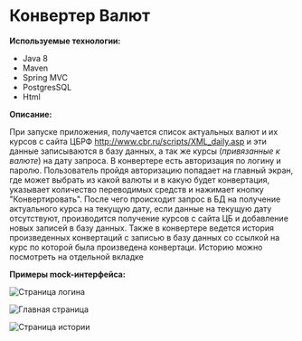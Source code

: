 # Конвертер Валют 

**Используемые технологии:**

- Java 8
- Maven
- Spring MVC
- PostgresSQL
- Html


**Описание:**

При запуске приложения, получается список актуальных валют и их курсов с сайта ЦБРФ http://www.cbr.ru/scripts/XML_daily.asp и эти данные записываются в базу данных, а так же курсы (*привязанные к валюте*) на дату запроса.
В конвертере есть авторизация по логину и паролю. Пользователь пройдя авторизацию попадает на главный экран, где может выбрать из какой валюты и в какую будет конвертация, указывает количество переводимых средств и нажимает кнопку "Конвертировать". 
После чего происходит запрос в БД на получение актуального курса на текущую дату, если данные на текущую дату отсутствуют, производится получение курсов с сайта ЦБ и добавление новых записей в базу данных. Также в конвертере ведется история произведенных конвертаций с записью в базу данных со ссылкой на курс по которой была произведена конвертаци.
Историю можно посмотреть на отдельной вкладке



**Примеры mock-интерфейса:**

![Страница логина](https://github.com/revkov/JAVA.SB2.TEST/blob/master/login.png?raw=true "Экран логина")

![Главная страница](https://github.com/revkov/JAVA.SB2.TEST/blob/master/converter.png?raw=true "Основная форма")

![Страница истории](https://github.com/revkov/JAVA.SB2.TEST/blob/master/history.png?raw=true "История")
